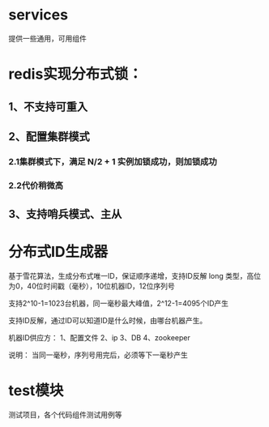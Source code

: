 # services
提供一些通用，可用组件
# redis实现分布式锁：
## 1、不支持可重入
## 2、配置集群模式 
### 2.1集群模式下，满足 N/2 + 1 实例加锁成功，则加锁成功
### 2.2代价稍微高
## 3、支持哨兵模式、主从

# 分布式ID生成器
基于雪花算法，生成分布式唯一ID，保证顺序递增，支持ID反解
long 类型，高位为0，40位时间戳（毫秒），10位机器ID，12位序列号

支持2^10-1=1023台机器，同一毫秒最大峰值，2^12-1=4095个ID产生

支持ID反解，通过ID可以知道ID是什么时候，由哪台机器产生。

机器ID供应方： 1、配置文件 2、ip 3、DB 4、zookeeper

说明： 当同一毫秒，序列号用完后，必须等下一毫秒产生


# test模块
测试项目，各个代码组件测试用例等
